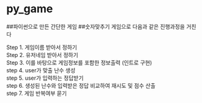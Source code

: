 # py_game
##파이썬으로 만든 간단한 게임
##숫자맞추기 게임으로  다음과 같은 진행과정을 거친다  

Step 1. 게임이름 받아서 정하기  
Step 2. 유저네임 받아서 정하기  
Step 3. 이를 바탕으로 게임정보를 포함한 정보출력 (인트로 구현)  
step 4. user가 맞출 난수 생성  
step 5. user가 입력하는 정답받기  
step 6. 생성된 난수와 입력받은 정답 비교하여 재시도 및 점수 산출  
step 7. 게임 반복여부 묻기 


